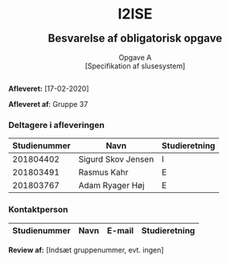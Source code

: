 <h1 style="text-align: center;">I2ISE</h1>

<h2 style="text-align: center; margin: 0;">Besvarelse af obligatorisk opgave</h2>
<p style="text-align: center; margin: 0 0 2em 0;">
  </br>
  Opgave A
  </br>
  [Specifikation af slusesystem]
</p>

**Afleveret:** \[17-02-2020\]

**Afleveret af**:  Gruppe 37

### Deltagere i afleveringen

  | Studienummer | Navn               | Studieretning |
  | ------------ | ------------------ | ------------- |
  | 201804402    | Sigurd Skov Jensen | I             |
  | 201803491    | Rasmus Kahr        | E             |
  | 201803767    | Adam Ryager Høj    | E             |

### Kontaktperson

  | Studienummer | Navn | E-mail | Studieretning |
  | ------------ | ---- | ------ | ------------- |
                  

**Review af:** \[Indsæt gruppenummer, evt. ingen\]
